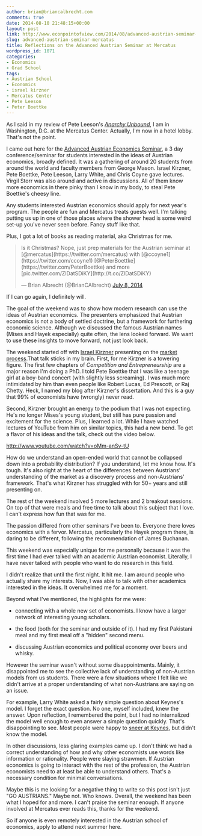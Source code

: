 ```yaml
---
author: brian@briancalbrecht.com
comments: true
date: 2014-08-10 21:48:15+00:00
layout: post
link: http://www.econpointofview.com/2014/08/advanced-austrian-seminar-mercatus/
slug: advanced-austrian-seminar-mercatus
title: Reflections on the Advanced Austrian Seminar at Mercatus
wordpress_id: 1071
categories:
- Economics
- Grad School
tags:
- Austrian School
- Economics
- israel kirzner
- Mercatus Center
- Pete Leeson
- Peter Boettke
---
```


As I said in my review of Pete Leeson's [_Anarchy Unbound_](http://www.econpointofview.com/2014/08/anarchy-unbound/), I am in Washington, D.C. at the Mercatus Center. Actually, I'm now in a hotel lobby. That's not the point.

I came out here for the [Advanced Austrian Economics Seminar](http://grad.mercatus.org/content/advanced-austrian-seminar), a 3 day conference/seminar for students interested in the ideas of Austrian economics, broadly defined. It was a gathering of around 20 students from around the world and faculty members from George Mason. Israel Kirzner, Pete Boettke, Pete Leeson, Larry White, and Chris Coyne gave lectures. Virgil Storr was also around and active in discussions. All of them know more economics in there pinky than I know in my body, to steal Pete Boettke's cheesy line.

Any students interested Austrian economics should apply for next year's program. The people are fun and Mercatus treats guests well. I'm talking putting us up in one of those places where the shower head is some weird set-up you've never seen before. Fancy stuff like that.

Plus, I got a lot of books as reading material, aka Christmas for me.


<blockquote>Is it Christmas? Nope, just prep materials for the Austrian seminar at [@mercatus](https://twitter.com/mercatus) with [@ccoyne1](https://twitter.com/ccoyne1) [@PeterBoettke](https://twitter.com/PeterBoettke) and more [pic.twitter.com/ZlDatSDiKY](http://t.co/ZlDatSDiKY)

— Brian Albrecht (@BrianCAlbrecht) [July 8, 2014](https://twitter.com/BrianCAlbrecht/statuses/486530123034677249)</blockquote>




If I can go again, I definitely will.

The goal of the weekend was to show how modern research can use the ideas of Austrian economics. The presenters emphasized that Austrian economics is not a body of settled doctrine, but a framework for furthering economic science. Although we discussed the famous Austrian names (Mises and Hayek especially) quite often, the lens looked forward. We want to use these insights to move forward, not just look back.

The weekend started off with [Israel Kirzner](http://www.coordinationproblem.org/2014/08/live-reporting-from-the-2014-advanced-austrian-economics-seminar-at-gmu.html) presenting on the [market process](http://www.econpointofview.com/2014/05/well-put-my-friend-17/).That talk sticks in my brain. First, for me Kirzner is a towering figure. The first few chapters of _Competition and Entrepreneurship_ are a major reason I'm doing a PhD. I told Pete Boettke that I was like a teenage girl at a boy-band concert (with slightly less screaming). I was much more intimidated by him than even people like Robert Lucas, Ed Prescott, or Raj Chetty. Heck, I named my blog after Kirzner's dissertation. And this is a guy that 99% of economists have (wrongly) never read.

Second, Kirzner brought an energy to the podium that I was not expecting. He's no longer Mises's young student, but still has pure passion and excitement for the science. Plus, I learned a lot. While I have watched lectures of YouTube from him on similar topics, this had a new bend. To get a flavor of his ideas and the talk, check out the video below.

http://www.youtube.com/watch?v=oMm-anSv-tU

How do we understand an open-ended world that cannot be collapsed down into a probability distribution? If you understand, let me know how. It's tough. It's also right at the heart of the differences between Austrians' understanding of the market as a discovery process and non-Austrians' framework. That's what Kirzner has struggled with for 50+ years and still presenting on.

The rest of the weekend involved 5 more lectures and 2 breakout sessions. On top of that were meals and free time to talk about this subject that I love. I can't express how fun that was for me.

The passion differed from other seminars I've been to. Everyone there loves economics with a fervor. Mercatus, particularly the Hayek program there, is daring to be different, following the recommendation of James Buchanan.

This weekend was especially unique for me personally because it was the first time I had ever talked with an academic Austrian economist. Literally, I have never talked with people who want to do research in this field.

I didn't realize that until the first night. It hit me. I am around people who actually share my interests. Now, I was able to talk with other academics interested in the ideas. It overwhelmed me for a moment.

Beyond what I've mentioned, the highlights for me were:



	
  * connecting with a whole new set of economists. I know have a larger network of interesting young scholars.

	
  * the food (both for the seminar and outside of it). I had my first Pakistani meal and my first meal off a "hidden" second menu.

	
  * discussing Austrian economics and political economy over beers and whisky.


However the seminar wasn't without some disappointments. Mainly, it disappointed me to see the collective lack of understanding of non-Austrian models from us students. There were a few situations where I felt like we didn't arrive at a proper understanding of what non-Austrians are saying on an issue.

For example, Larry White asked a fairly simple question about Keynes's model. I forget the exact question. No one, myself included, knew the answer. Upon reflection, I remembered the point, but I had no internalized the model well enough to even answer a simple question quickly. That's disappointing to see. Most people were happy to [sneer at Keynes](http://www.econpointofview.com/2013/09/sneering-at-the-other-guy/), but didn't know the model.

In other discussions, less glaring examples came up. I don't think we had a correct understanding of how and why other economists use words like information or rationality. People were slaying strawmen. If Austrian economics is going to interact with the rest of the profession, the Austrian economists need to at least be able to understand others. That's a necessary condition for minimal conversations.

Maybe this is me looking for a negative thing to write so this post isn't just "GO AUSTRIANS." Maybe not. Who knows. Overall, the weekend has been what I hoped for and more. I can't praise the seminar enough. If anyone involved at Mercatus ever reads this, thanks for the weekend.

So if anyone is even remotely interested in the Austrian school of economics, apply to attend next summer here.
